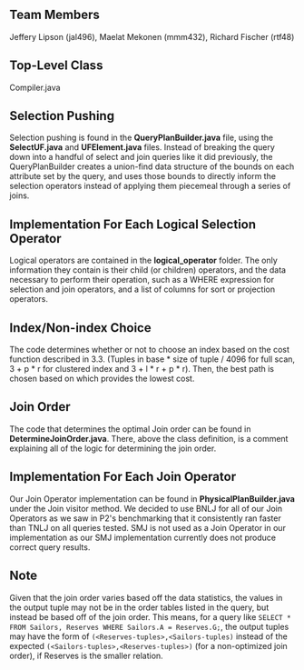 ## Team Members
Jeffery Lipson (jal496), Maelat Mekonen (mmm432), Richard Fischer (rtf48)

## Top-Level Class
Compiler.java

## Selection Pushing
Selection pushing is found in the **QueryPlanBuilder.java** file, using the **SelectUF.java** and **UFElement.java** files. Instead of breaking the query down into a handful of select and join queries like it did previously, the QueryPlanBuilder creates a union-find data structure of the bounds on each attribute set by the query, and uses those bounds to directly inform the selection operators instead of applying them piecemeal through a series of joins.

## Implementation For Each Logical Selection Operator
Logical operators are contained in the **logical_operator** folder. The only information they contain is their child (or children) operators, and the data necessary to perform their operation, such as a WHERE expression for selection and join operators, and a list of columns for sort or projection operators.

## Index/Non-index Choice
The code determines whether or not to choose an index based on the cost function described in 3.3. (Tuples in base * size of tuple / 4096 for full scan, 3 + p * r for clustered index and 3 + l * r + p * r). Then, the best path is chosen based on which provides the lowest cost.

## Join Order
The code that determines the optimal Join order can be found in **DetermineJoinOrder.java**. There, above the class definition, is a comment explaining all of the logic for determining the join order.

## Implementation For Each Join Operator
Our Join Operator implementation can be found in **PhysicalPlanBuilder.java** under the Join visitor method. We decided to use BNLJ for all of our Join Operators as we saw in P2's benchmarking that it consistently ran faster than TNLJ on all queries tested. SMJ is not used as a Join Operator in our implementation as our SMJ implementation currently does not produce correct query results.

## Note
Given that the join order varies based off the data statistics, the values in the output tuple may not be in the order tables listed in the query, but instead be based off of the join order. This means, for a query like `SELECT * FROM Sailors, Reserves WHERE Sailors.A = Reserves.G;`, the output tuples may have the form of `(<Reserves-tuples>,<Sailors-tuples)` instead of the expected `(<Sailors-tuples>,<Reserves-tuples>)` (for a non-optimized join order), if Reserves is the smaller relation.